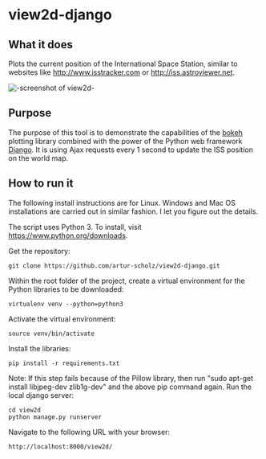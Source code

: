 # view2d-django

## What it does

Plots the current position of the International Space Station, similar to websites like http://www.isstracker.com or http://iss.astroviewer.net. 

![-screenshot of view2d-](https://raw.githubusercontent.com/artur-scholz/view2d-django/master/docs/screenshot.png "screenshot")


## Purpose

The purpose of this tool is to demonstrate the capabilities of the [bokeh](http://bokeh.pydata.org) plotting library combined with the power of the Python web framework [Django](https://www.djangoproject.com). It is using Ajax requests every 1 second to update the ISS position on the world map.

## How to run it

The following install instructions are for Linux. Windows and Mac OS installations are carried out in similar fashion. I let you figure out the details.

The script uses Python 3. To install, visit https://www.python.org/downloads.

Get the repository:
```
git clone https://github.com/artur-scholz/view2d-django.git
```

Within the root folder of the project, create a virtual environment for the Python libraries to be downloaded:
```
virtualenv venv --python=python3
```
Activate the virtual environment:
```
source venv/bin/activate
```
Install the libraries:
```
pip install -r requirements.txt
```
Note: If this step fails because of the Pillow library, then run "sudo apt-get install libjpeg-dev zlib1g-dev" and the above pip command again.
Run the local django server:
```
cd view2d
python manage.py runserver
```
Navigate to the following URL with your browser:
```html
http://localhost:8000/view2d/
```

